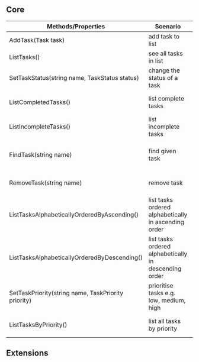 
## Core ##
| Methods/Properties                                  | Scenario                                              | Outputs                                                      |
|-----------------------------------------------------|-------------------------------------------------------|--------------------------------------------------------------|
| AddTask(Task task)                                  | add task to list                                      | None                                                         |
| ListTasks()                                         | see all tasks in list                                 | List of all tasks                                            |
| SetTaskStatus(string name, TaskStatus status)       | change the status of a task                           | None                                                         |
| ListCompletedTasks()                                | list complete tasks                                   | List of complete tasks                                       |
| ListIncompleteTasks()                               | list incomplete tasks                                 | List of incomplete tasks                                     |
| FindTask(string name)                               | find given task                                       | The desired task or an error message                         |
| RemoveTask(string name)                             | remove task                                           | Removes the desired task if found                            |
| ListTasksAlphabeticallyOrderedByAscending()         | list tasks ordered alphabetically in ascending order  | A list of of tasks ordered alphabetically in ascending order |
| ListTasksAlphabeticallyOrderedByDescending()        | list tasks ordered alphabetically in descending order | A list of tasks ordered alphabetically in descending order   |
| SetTaskPriority(string name, TaskPriority priority) | prioritise tasks e.g. low, medium, high               | None                                                         |
| ListTasksByPriority()                               | list all tasks by priority                            | A list of tasks ordered by priority                          |

## Extensions ##

